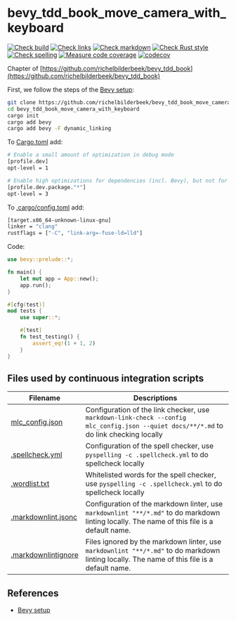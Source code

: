 # bevy_tdd_book_move_camera_with_keyboard

[![Check build](https://github.com/richelbilderbeek/bevy_tdd_book_move_camera_with_keyboard/actions/workflows/check_build.yaml/badge.svg?branch=master)](https://github.com/richelbilderbeek/bevy_tdd_book_move_camera_with_keyboard/actions/workflows/check_build.yaml)
[![Check links](https://github.com/richelbilderbeek/bevy_tdd_book_move_camera_with_keyboard/actions/workflows/check_links.yaml/badge.svg?branch=master)](https://github.com/richelbilderbeek/bevy_tdd_book_move_camera_with_keyboard/actions/workflows/check_links.yaml)
[![Check markdown](https://github.com/richelbilderbeek/bevy_tdd_book_move_camera_with_keyboard/actions/workflows/check_markdown.yaml/badge.svg?branch=master)](https://github.com/richelbilderbeek/bevy_tdd_book_move_camera_with_keyboard/actions/workflows/check_markdown.yaml)
[![Check Rust style](https://github.com/richelbilderbeek/bevy_tdd_book_move_camera_with_keyboard/actions/workflows/check_rust_style.yaml/badge.svg?branch=master)](https://github.com/richelbilderbeek/bevy_tdd_book_move_camera_with_keyboard/actions/workflows/check_rust_style.yaml)
[![Check spelling](https://github.com/richelbilderbeek/bevy_tdd_book_move_camera_with_keyboard/actions/workflows/check_spelling.yaml/badge.svg?branch=master)](https://github.com/richelbilderbeek/bevy_tdd_book_move_camera_with_keyboard/actions/workflows/check_spelling.yaml)
[![Measure code coverage](https://github.com/richelbilderbeek/bevy_tdd_book_move_camera_with_keyboard/actions/workflows/measure_codecov.yaml/badge.svg?branch=master)](https://github.com/richelbilderbeek/bevy_tdd_book_move_camera_with_keyboard/actions/workflows/measure_codecov.yaml)
[![codecov](https://codecov.io/gh/richelbilderbeek/bevy_tdd_book_move_camera_with_keyboard/graph/badge.svg?token=XAVFZYDQKZ)](https://codecov.io/gh/richelbilderbeek/bevy_tdd_book_move_camera_with_keyboard)

Chapter of [https://github.com/richelbilderbeek/bevy_tdd_book](https://github.com/richelbilderbeek/bevy_tdd_book)

First, we follow the steps of the [Bevy setup](https://bevyengine.org/learn/quick-start/getting-started/setup/):

```bash
git clone https://github.com/richelbilderbeek/bevy_tdd_book_move_camera_with_keyboard
cd bevy_tdd_book_move_camera_with_keyboard
cargo init
cargo add bevy
cargo add bevy -F dynamic_linking
```

To [Cargo.toml](Cargo.toml) add:

```bash
# Enable a small amount of optimization in debug mode
[profile.dev]
opt-level = 1

# Enable high optimizations for dependencies (incl. Bevy), but not for our code:
[profile.dev.package."*"]
opt-level = 3
```

To [.cargo/config.toml](.cargo/config.toml) add:

```bash
[target.x86_64-unknown-linux-gnu]
linker = "clang"
rustflags = ["-C", "link-arg=-fuse-ld=lld"]
```

Code:

```rust
use bevy::prelude::*;

fn main() {
    let mut app = App::new();
    app.run();
}

#[cfg(test)]
mod tests {
    use super::*;

    #[test]
    fn test_testing() {
        assert_eq!(1 + 1, 2)
    }
}
```

## Files used by continuous integration scripts

Filename                                  |Descriptions
------------------------------------------|--------------------------------------------------------------------------------------------------------------------------------------
[mlc_config.json](mlc_config.json)        |Configuration of the link checker, use `markdown-link-check --config mlc_config.json --quiet docs/**/*.md` to do link checking locally
[.spellcheck.yml](.spellcheck.yml)        |Configuration of the spell checker, use `pyspelling -c .spellcheck.yml` to do spellcheck locally
[.wordlist.txt](.wordlist.txt)            |Whitelisted words for the spell checker, use `pyspelling -c .spellcheck.yml` to do spellcheck locally
[.markdownlint.jsonc](.markdownlint.jsonc)|Configuration of the markdown linter, use `markdownlint "**/*.md"` to do markdown linting locally. The name of this file is a default name.
[.markdownlintignore](.markdownlintignore)|Files ignored by the markdown linter, use `markdownlint "**/*.md"` to do markdown linting locally. The name of this file is a default name.

## References

* [Bevy setup](https://bevyengine.org/learn/quick-start/getting-started/setup/)
